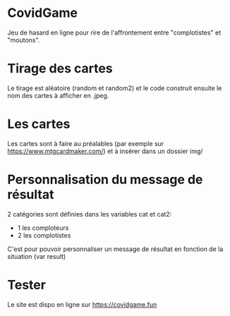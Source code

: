 # CovidGame

Jeu de hasard en ligne pour rire de l'affrontement entre "complotistes" et "moutons".

# Tirage des cartes

Le tirage est aléatoire (random et random2) et le code construit ensuite le nom des cartes à afficher en .jpeg.

# Les cartes

Les cartes sont à faire au préalables (par exemple sur https://www.mtgcardmaker.com/) et à insérer dans un dossier img/

# Personnalisation du message de résultat

2 catégories sont définies dans les variables cat et cat2:
- 1 les comploteurs
- 2 les complotistes

C'est pour pouvoir personnaliser un message de résultat en fonction de la situation (var result)

# Tester

Le site est dispo en ligne sur https://covidgame.fun
